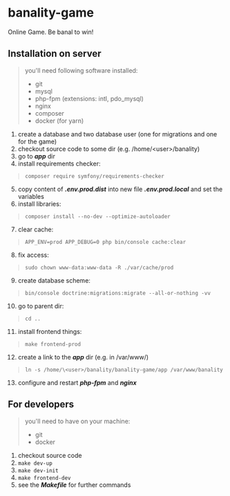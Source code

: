# banality-game
Online Game. Be banal to win!

## Installation on server
> you'll need following software installed:
> - git
> - mysql
> - php-fpm (extensions: intl, pdo_mysql)
> - nginx
> - composer
> - docker (for yarn)

1. create a database and two database user (one for migrations and one for the game)
1. checkout source code to some dir (e.g. /home/\<user>/banality)
2. go to ***app*** dir
3. install requirements checker:
> `composer require symfony/requirements-checker`
5. copy content of ***.env.prod.dist*** into new file ***.env.prod.local*** and set the variables
6. install libraries:
> `composer install --no-dev --optimize-autoloader`
7. clear cache:
> `APP_ENV=prod APP_DEBUG=0 php bin/console cache:clear`
8. fix access:
> `sudo chown www-data:www-data -R ./var/cache/prod`
9. create database scheme:
> `bin/console doctrine:migrations:migrate --all-or-nothing -vv`
10. go to parent dir:
> `cd ..`
11. install frontend things:
> `make frontend-prod`
12. create a link to the ***app*** dir (e.g. in /var/www/)
> `ln -s /home/\<user>/banality/banality-game/app /var/www/banality`
13. configure and restart ***php-fpm*** and ***nginx***

## For developers
> you'll need to have on your machine:
> - git
> - docker

1. checkout source code
2. `make dev-up`
3. `make dev-init`
4. `make frontend-dev`
5. see the ***Makefile*** for further commands